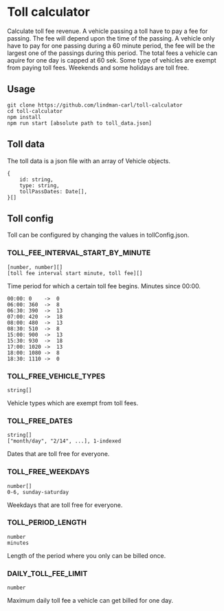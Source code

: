 # Toll calculator

Calculate toll fee revenue.
A vehicle passing a toll have to pay a fee for passing. The fee will depend upon the time of the passing.
A vehicle only have to pay for one passing during a 60 minute period, the fee will be the largest one of the passings during this period.
The total fees a vehicle can aquire for one day is capped at 60 sek. 
Some type of vehicles are exempt from paying toll fees.
Weekends and some holidays are toll free.

## Usage


```
git clone https://github.com/lindman-carl/toll-calculator
cd toll-calculator
npm install
npm run start [absolute path to toll_data.json]
```

## Toll data
The toll data is a json file with an array of Vehicle objects.

```
{
    id: string,
    type: string,
    tollPassDates: Date[],
}[]
```

## Toll config

Toll can be configured by changing the values in tollConfig.json.

### TOLL_FEE_INTERVAL_START_BY_MINUTE

```
[number, number][]
[toll fee interval start minute, toll fee][]
```

Time period for which a certain toll fee begins. Minutes since 00:00.
```
00:00: 0    ->  0
06:00: 360  ->  8
06:30: 390  ->  13
07:00: 420  ->  18
08:00: 480  ->  13
08:30: 510  ->  8
15:00: 900  ->  13
15:30: 930  ->  18
17:00: 1020 ->  13
18:00: 1080 ->  8
18:30: 1110 ->  0
```

### TOLL_FREE_VEHICLE_TYPES

```
string[]
```

Vehicle types which are exempt from toll fees.

### TOLL_FREE_DATES

```
string[]
["month/day", "2/14", ...], 1-indexed
```

Dates that are toll free for everyone.

### TOLL_FREE_WEEKDAYS

```
number[]
0-6, sunday-saturday
```

Weekdays that are toll free for everyone.

### TOLL_PERIOD_LENGTH

```
number
minutes
```

Length of the period where you only can be billed once. 

### DAILY_TOLL_FEE_LIMIT

```
number
```

Maximum daily toll fee a vehicle can get billed for one day.
